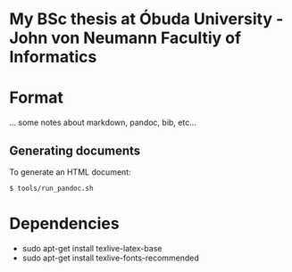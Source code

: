 
# My BSc thesis at Óbuda University - John von Neumann Facultiy of Informatics

# Format
... some notes about markdown, pandoc, bib, etc...

## Generating documents
To generate an HTML document:

`$ tools/run_pandoc.sh`

# Dependencies
- sudo apt-get install texlive-latex-base
- sudo apt-get install texlive-fonts-recommended
